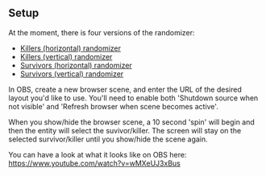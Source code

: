 ## Setup

At the moment, there is four versions of the randomizer:

* [Killers (horizontal) randomizer](https://dbdrandomizer.vercel.app/)
* [Killers (vertical) randomizer](http://dbdrandomizer.vercel.app/vertical)
* [Survivors (horizontal) randomizer](http://dbdrandomizer.vercel.app/survivors)
* [Survivors (vertical) randomizer](http://dbdrandomizer.vercel.app/survivorsvertical)

In OBS, create a new browser scene, and enter the URL of the desired layout you'd like to use. You'll need to enable both 'Shutdown source when not visible' and 'Refresh browser when scene becomes active'.

When you show/hide the browser scene, a 10 second 'spin' will begin and then the entity will select the suvivor/killer. The screen will stay on the selected survivor/killer until you show/hide the scene again.

You can have a look at what it looks like on OBS here: https://www.youtube.com/watch?v=wMXeUJ3xBus
